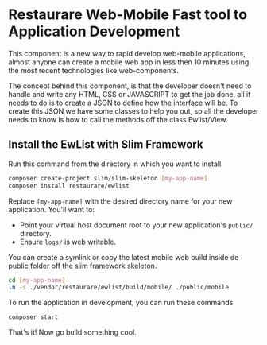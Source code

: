 # Restaurare Web-Mobile Fast tool to Application Development


This component is a new way to rapid develop web-mobile applications, almost anyone can create a mobile web app in less then 10 minutes using the most recent technologies like web-components.

The concept behind this component, is that the developer doesn't need to handle and write any HTML, CSS or JAVASCRIPT to get the job done, all it needs to do is to create a JSON to define how the interface will be. To create this JSON we have some classes to help you out, so all the developer needs to know is how to call the methods off the class Ewlist/View.

## Install the EwList with Slim Framework

Run this command from the directory in which you want to install.

```bash
composer create-project slim/slim-skeleton [my-app-name]
composer install restaurare/ewlist
```

Replace `[my-app-name]` with the desired directory name for your new application. You'll want to:

* Point your virtual host document root to your new application's `public/` directory.
* Ensure `logs/` is web writable.

You can create a symlink or copy the latest mobile web build inside de public folder off the slim framework skeleton.
```bash
cd [my-app-name]
ln -s ./vendor/restaurare/ewlist/build/mobile/ ./public/mobile
```

To run the application in development, you can run these commands 

```bash
composer start
```

That's it! Now go build something cool.